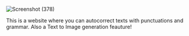 ![Screenshot (378)](https://github.com/xovaaan/AutoX/assets/121729453/0ea35515-315f-49d1-80f8-f8649e5308ef)


This is a website where you can autocorrect texts with punctuations and grammar. Also a Text to Image generation feauture! 


